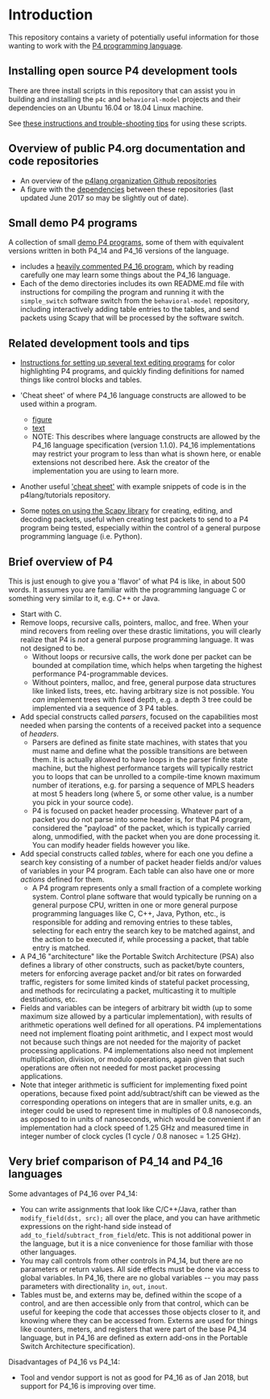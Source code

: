 # Introduction

This repository contains a variety of potentially useful information
for those wanting to work with the [P4 programming
language](http://p4.org).


## Installing open source P4 development tools

There are three install scripts in this repository that can assist you
in building and installing the `p4c` and `behavioral-model` projects
and their dependencies on an Ubuntu 16.04 or 18.04 Linux machine.

See [these instructions and trouble-shooting
tips](bin/README-install-troubleshooting.md) for using these scripts.


## Overview of public P4.org documentation and code repositories

* An overview of the [p4lang organization Github
  repositories](README-p4lang-repos.md)
* A figure with the [dependencies](dependencies.pdf) between these
  repositories (last updated June 2017 so may be slightly out of
  date).


## Small demo P4 programs

A collection of small [demo P4 programs](README-demos.md), some of
them with equivalent versions written in both P4_14 and P4_16 versions
of the language.

* includes a [heavily commented P4_16
  program](demo1/demo1-heavily-commented.p4_16.p4), which by reading
  carefully one may learn some things about the P4_16 language.
* Each of the demo directories includes its own README.md file with
  instructions for compiling the program and running it with the
  `simple_switch` software switch from the `behavioral-model`
  repository, including interactively adding table entries to the
  tables, and send packets using Scapy that will be processed by the
  software switch.


## Related development tools and tips

* [Instructions for setting up several text editing
  programs](README-editor-support.md) for color highlighting P4
  programs, and quickly finding definitions for named things like
  control blocks and tables.

* 'Cheat sheet' of where P4_16 language constructs are allowed to be
  used within a program.
  * [figure](p4-16-allowed-constructs.pdf)
  * [text](p4-16-allowed-constructs.txt)
  * NOTE: This describes where language constructs are allowed by the
    P4_16 language specification (version 1.1.0).  P4_16
    implementations may restrict your program to less than what is
    shown here, or enable extensions not described here.  Ask the
    creator of the implementation you are using to learn more.

* Another useful ['cheat sheet'](https://github.com/p4lang/tutorials/blob/master/p4-cheat-sheet.pdf)
  with example snippets of code is in the p4lang/tutorials repository.

* Some [notes on using the Scapy library](README-scapy.md) for
  creating, editing, and decoding packets, useful when creating test
  packets to send to a P4 program being tested, especially within the
  control of a general purpose programming language (i.e. Python).


## Brief overview of P4

This is just enough to give you a 'flavor' of what P4 is like, in
about 500 words.  It assumes you are familiar with the programming
language C or something very similar to it, e.g. C++ or Java.

* Start with C.
* Remove loops, recursive calls, pointers, malloc, and free.  When
  your mind recovers from reeling over these drastic limitations,
  you will clearly realize that P4 is _not_ a general purpose
  programming language.  It was not designed to be.
  * Without loops or recursive calls, the work done per packet can
    be bounded at compilation time, which helps when targeting the
    highest performance P4-programmable devices.
  * Without pointers, malloc, and free, general purpose data
    structures like linked lists, trees, etc. having arbitrary size
    is not possible.  You _can_ implement trees with fixed depth,
    e.g. a depth 3 tree could be implemented via a sequence of 3 P4
    tables.
* Add special constructs called _parsers_, focused on the capabilities
  most needed when parsing the contents of a received packet into a
  sequence of _headers_.
  * Parsers are defined as finite state machines, with states that
    you must name and define what the possible transitions are
    between them.  It is actually allowed to have loops in the
    parser finite state machine, but the highest performance targets
    will typically restrict you to loops that can be unrolled to a
    compile-time known maximum number of iterations, e.g. for
    parsing a sequence of MPLS headers at most 5 headers long (where
    5, or some other value, is a number you pick in your source
    code).
  * P4 is focused on packet header processing.  Whatever part of a
    packet you do not parse into some header is, for that P4
    program, considered the "payload" of the packet, which is
    typically carried along, unmodified, with the packet when you
    are done processing it.  You can modify header fields however
    you like.
* Add special constructs called _tables_, where for each one you
  define a search key consisting of a number of packet header fields
  and/or values of variables in your P4 program.  Each table can
  also have one or more _actions_ defined for them.
  * A P4 program represents only a small fraction of a complete
    working system.  Control plane software that would typically be
    running on a general purpose CPU, written in one or more general
    purpose programming languages like C, C++, Java, Python, etc.,
    is responsible for adding and removing entries to these tables,
    selecting for each entry the search key to be matched against,
    and the action to be executed if, while processing a packet,
    that table entry is matched.
* A P4_16 "architecture" like the Portable Switch Architecture (PSA)
  also defines a library of other constructs, such as packet/byte
  counters, meters for enforcing average packet and/or bit rates on
  forwarded traffic, registers for some limited kinds of stateful
  packet processing, and methods for recirculating a packet,
  multicasting it to multiple destinations, etc.
* Fields and variables can be integers of arbitrary bit width (up to
  some maximum size allowed by a particular implementation), with
  results of arithmetic operations well defined for all operations.
  P4 implementations need not implement floating point arithmetic,
  and I expect most would not because such things are not needed for
  the majority of packet processing applications.  P4
  implementations also need not implement multiplication, division,
  or modulo operations, again given that such operations are often
  not needed for most packet processing applications.
* Note that integer arithmetic is sufficient for implementing fixed
  point operations, because fixed point add/subtract/shift can be
  viewed as the corresponding operations on integers that are in
  smaller units, e.g. an integer could be used to represent time in
  multiples of 0.8 nanoseconds, as opposed to in units of
  nanoseconds, which would be convenient if an implementation had a
  clock speed of 1.25 GHz and measured time in integer number of
  clock cycles (1 cycle / 0.8 nanosec = 1.25 GHz).


## Very brief comparison of P4_14 and P4_16 languages

Some advantages of P4_16 over P4_14:

* You can write assignments that look like C/C++/Java, rather than
  `modify_field(dst, src);` all over the place, and you can have
  arithmetic expressions on the right-hand side instead of
  `add_to_field`/`subtract_from_field`/etc.  This is not additional
  power in the language, but it is a nice convenience for those
  familiar with those other languages.
* You may call controls from other controls in P4_14, but there are
  no parameters or return values.  All side effects must be done via
  access to global variables.  In P4_16, there are no global
  variables -- you may pass parameters with directionality `in`,
  `out`, `inout`.
* Tables must be, and externs may be, defined within the scope of a
  control, and are then accessible only from that control, which can
  be useful for keeping the code that accesses those objects closer
  to it, and knowing where they can be accessed from.  Externs are
  used for things like counters, meters, and registers that were
  part of the base P4_14 language, but in P4_16 are defined as
  extern add-ons in the Portable Switch Architecture specification).

Disadvantages of P4_16 vs P4_14:

* Tool and vendor support is not as good for P4_16 as of Jan 2018,
  but support for P4_16 is improving over time.
